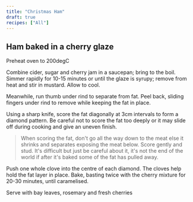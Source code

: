 ```yaml
---
title: "Christmas Ham"
draft: true
recipes: ["All"]
---
```


## Ham baked in a cherry glaze

Preheat oven to 200degC

Combine cider, sugar and cherry jam in a saucepan; bring to the boil. Simmer rapidly for 10-15 minutes or until the glaze is syrupy; remove from heat and stir in mustard. Allow to cool.

Meanwhile, run thumb under rind to separate from fat. Peel back, sliding fingers under rind to remove while keeping the fat in place.

Using a sharp knife, score the fat diagonally at 3cm intervals to form a diamond pattern. Be careful not to score the fat too deeply or it may slide off during cooking and give an uneven finish.

>When scoring the fat, don't go all the way down to the meat else it shrinks and separates exposing the meat below. Score gently and stud. It's difficult but just be careful about it, it's not the end of the world if after it's baked some of the fat has pulled away.

Push one whole clove into the centre of each diamond. The cloves help hold the fat layer in place. Bake, basting twice with the cherry mixture for 20-30 minutes, until caramelised.

Serve with bay leaves, rosemary and fresh cherries
